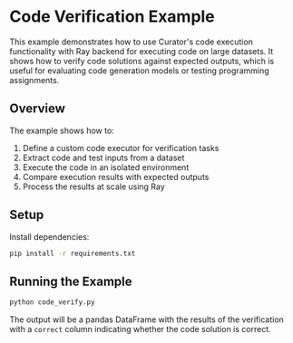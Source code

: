 # Code Verification Example

This example demonstrates how to use Curator's code execution functionality with Ray backend for executing code on large datasets. It shows how to verify code solutions against expected outputs, which is useful for evaluating code generation models or testing programming assignments.

## Overview

The example shows how to:
1. Define a custom code executor for verification tasks
2. Extract code and test inputs from a dataset
3. Execute the code in an isolated environment
4. Compare execution results with expected outputs
5. Process the results at scale using Ray

## Setup

Install dependencies:

```bash
pip install -r requirements.txt
```

## Running the Example

```bash
python code_verify.py
```

The output will be a pandas DataFrame with the results of the verification with a `correct` column indicating whether the code solution is correct.